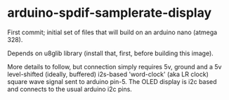 # arduino-spdif-samplerate-display

First commit; initial set of files that will build on an arduino nano
(atmega 328).

Depends on u8glib library (install that, first, before building this
image).

More details to follow, but connection simply requires 5v, ground and
a 5v level-shifted (ideally, buffered) i2s-based 'word-clock'
(aka LR clock) square wave signal sent to arduino pin-5.  The OLED display
is i2c based and connects to the usual arduino i2c pins.

